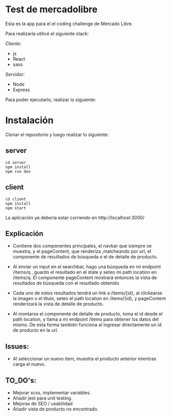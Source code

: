 # Test de mercadolibre

Esta es la app para el el coding challenge de Mercado Libre. 

Para realizarla utilicé el siguiente stack:

*Cliente:*
* js 
* React
* sass

*Servidor:*
* Node
* Express

Para poder ejecutarlo, realizar lo siguiente:

# Instalación

Clonar el repositorio y luego realizar lo siguiente:

## server

``` 
cd server 
npm install 
npm run dev 
 ```

## client

``` 
cd client
npm install
npm start 
```

La aplicación ya debería estar corriendo en http://localhost:3000/

## Explicación

- Contiene dos componentes principales, el navbar que siempre se muestra, y el pageContent, que renderiza ,matcheando por url, el componente de resultados de búsqueda o el de detalle de producto.

- Al enviar un input en el searchbar, hago una búsqueda en mi endpoint /items/q , guardo el resultado en el state y seteo mi path location en /items/q. El componente pageContent mostrará entonces la vista de resultados de búsqueda con el resultado obtenido

- Cada uno de estos resultados tendrá un link a /items/{id}, al clickearse la imagen o el título, seteo el path location en /items/{id}, y pageContent renderizará la vista de detalle de producto.

- Al montarse el componente de detalle de producto, toma el id desde el path location, y llama a mi endpoint /items para obtener los datos del mismo. De esta forma también funciona al ingresar directamente un id de producto en la url.

## Issues:

- Al seleccionar un nuevo item, muestra el producto anterior mientras carga el nuevo.

## TO_DO's:

- Mejorar scss, implementar variables.
- Añadir jest para unit testing.
- Mejoras de SEO / usabilidad
- Añadir vista de producto no encontrado.
